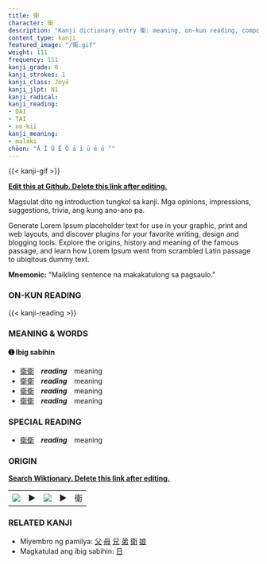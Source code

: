 ```yaml
---
title: 衛
character: 衛
description: "Kanji dictionary entry 衛: meaning, on-kun reading, compounds, origin, related kanji"
content_type: kanji
featured_image: "/衛.gif"
weight: 111
frequency: 111
kanji_grade: 0
kanji_strokes: 1
kanji_class: Jōyō
kanji_jlpt: N1
kanji_radical: 
kanji_reading: 
- DAI
- TAI
- oo-kii
kanji_meaning:
- malaki
chōon: "Ā Ī Ū Ē Ō ā ī ū ē ō ’"
---
```

[//]: # (Don't edit the line below. Kanji animated GIF code is automatically generated.)
{{< kanji-gif >}}

[//]: # (Edit below this line.)

**[Edit this at Github. Delete this link after editing.](https://github.com/tim0g/tim/tree/main/content/kanji/衛/index.md)**

Magsulat dito ng introduction tungkol sa kanji. Mga opinions, impressions, suggestions, trivia, ang kung ano-ano pa.

Generate Lorem Ipsum placeholder text for use in your graphic, print and web layouts, and discover plugins for your favorite writing, design and blogging tools. Explore the origins, history and meaning of the famous passage, and learn how Lorem Ipsum went from scrambled Latin passage to ubiqitous dummy text.
 
**Mnemonic:** "Maikling sentence na makakatulong sa pagsaulo."

### ON-KUN READING

[//]: # (Don't edit the line below. ON-KUN READING code is automatically generated.)
{{< kanji-reading >}}

### MEANING & WORDS

#### ➊ **Ibig sabihin**
  - [衛](../衛)[衛](../衛)　***reading***　meaning
  - [衛](../衛)[衛](../衛)　***reading***　meaning
  - [衛](../衛)[衛](../衛)　***reading***　meaning
  - [衛](../衛)[衛](../衛)　***reading***　meaning

### SPECIAL READING
  - [衛](../衛)[衛](../衛)　***reading***　meaning

### ORIGIN

**[Search Wiktionary. Delete this link after editing.](https://wiktionary.org/wiki/衛)**
<table class="kanji-table"><tr><td>
<img src="60px-衛-bronze.svg.png">
</td><td>▶</td><td>
<img src="60px-衛-oracle.svg.png">
</td><td>▶</td>
<td class="kanji-origin">衛</td>
</tr></table>

### RELATED KANJI
- Miyembro ng pamilya: [父](../父) [母](../母) [兄](../兄) [弟](../弟) [衛](../衛) [娘](../娘)
- Magkatulad ang ibig sabihin: [日](../日)
